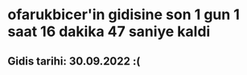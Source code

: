 # ofarukbicer'in gidisine son 1 gun 1 saat 16 dakika 47 saniye kaldi

## Gidis tarihi: 30.09.2022 :(